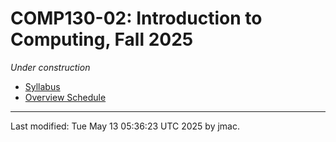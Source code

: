 # COMP130-02: Introduction to Computing, Fall 2025

*Under construction*

* [Syllabus](syllabus-5-13-2025.docx)
* [Overview Schedule](comp130-schedule-5-13-2025.xlsx)  <!-- &nbsp;&nbsp;&nbsp;<font color="green">UPDATED on 11/12/2023</font> -->
<!-- * [Detailed schedule and resources](resources) -->
<!-- * [Textbook (Think Python)](https://greenteapress.com/wp/think-python-2e/) -->
<!-- * [Homework assignments](hw) -->
<!-- * [Labs](labs) -->
<!-- * [How do I get help in this course?](help.md) -->
<!-- * [Exams](exams.md)&nbsp;&nbsp;&nbsp;<font color="green">UPDATED on 12/3/2023</font> -->
<!-- * [Supplementary study guide](study-guide/study-guide-11-2-2023.docx) &nbsp;&nbsp;&nbsp;<font color="green">UPDATED on 11/2/2023</font> -->
<!-- * [Moodle](https://lms.dickinson.edu/course/view.php?id=52046) -->
<!-- * [Python Standard Library](https://docs.python.org/3/library/index.html) reference at python.org -->
<!--   - [string -->
<!--     methods](https://docs.python.org/3/library/stdtypes.html#string-methods), -->
<!--     in the Python Standard Library -->
<!--   - [Turtle graphics](https://docs.python.org/3/library/turtle.html), also in the Python Standard Library -->
<!-- * `graphics.py` module [documentation](https://mcsp.wartburg.edu/zelle/python/graphics/graphics/graphref.html), [code](https://mcsp.wartburg.edu/zelle/python/graphics.py), [author's Python page](https://mcsp.wartburg.edu/zelle/python/) -->
<!-- * [Readings](readings.md) -->
<!-- * [Acknowledgment](acknowledgment.md) -->


----
Last modified: Tue May 13 05:36:23 UTC 2025 by jmac.
